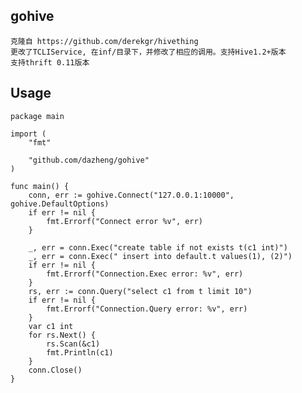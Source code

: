 ## gohive
	克隆自 https://github.com/derekgr/hivething
    更改了TCLIService, 在inf/目录下，并修改了相应的调用。支持Hive1.2+版本
	支持thrift 0.11版本
## Usage
	package main

	import (
		"fmt"
	
		"github.com/dazheng/gohive"
	)
	
	func main() {
		conn, err := gohive.Connect("127.0.0.1:10000", gohive.DefaultOptions)
		if err != nil {
			fmt.Errorf("Connect error %v", err)
		}
	
		_, err = conn.Exec("create table if not exists t(c1 int)")
		_, err = conn.Exec(" insert into default.t values(1), (2)")
		if err != nil {
			fmt.Errorf("Connection.Exec error: %v", err)
		}
		rs, err := conn.Query("select c1 from t limit 10")
		if err != nil {
			fmt.Errorf("Connection.Query error: %v", err)
		}
		var c1 int
		for rs.Next() {
			rs.Scan(&c1)
			fmt.Println(c1)
		}
		conn.Close()
	}
